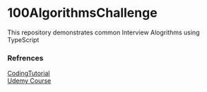 # 100AlgorithmsChallenge

<p>This repository demonstrates common Interview Alogrithms using TypeScript</p>

### Refrences

<a href='https://www.YouTube.com/CodingTutorials360'>CodingTutorial</a><br>
<a href='https://www.udemy.com/course/100-algorithms-challenge'>Udemy Course</a>
